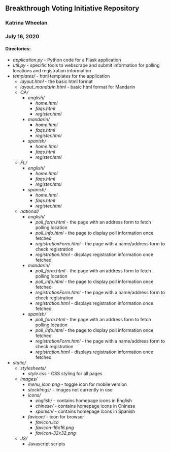 ## Breakthrough Voting Initiative Repository

### Katrina Wheelan
### July 16, 2020

#### Directories:	
 * *application.py* - Python code for a Flask application
 * *util.py* - specific tools to webscrape and submit information for polling locations and registration information
 * *templates/* - html templates for the application
   * *layout.html* - the basic html format
   * *layout_mandarin.html* - basic html format for Mandarin
   * *CA/*
     * *english/*
       * *home.html*
       * *faqs.html*
       * *register.html*
     * *mandarin/*
       * *home.html*
       * *faqs.html*
       * *register.html*
     * *spanish/*
       * *home.html*
       * *faqs.html*
       * *register.html*
   * *FL/*
     * *english/*
       * *home.html*
       * *faqs.html*
       * *register.html*
     * *spanish/*
       * *home.html*
       * *faqs.html*
       * *register.html*
   * *national/*
      * *english/*
        * *poll_form.html* - the page with an address form to fetch polling location
        * *poll_info.html* - the page to display poll information once fetched
        * *registrationForm.html* - the page with a name/address form to check registration
        * *registration.html* - displays registration information once fetched
      * *mandarin/*
        * *poll_form.html* - the page with an address form to fetch polling location
        * *poll_info.html* - the page to display poll information once fetched
        * *registrationForm.html* - the page with a name/address form to check registration
        * *registration.html* - displays registration information once fetched
      * *spanish/*
        * *poll_form.html* - the page with an address form to fetch polling location
        * *poll_info.html* - the page to display poll information once fetched
        * *registrationForm.html* - the page with a name/address form to check registration
        * *registration.html* - displays registration information once fetched
 * *static/*
   * *stylesheets/*
     * *style.css* - CSS styling for all pages
   * *images/*
     * *menu_icon.png* - toggle icon for mobile version
     * *stockImgs/* - images not currently in use
     * *icons/*
       * *english/* - contains homepage icons in English
       * *chinese/* - contains homepage icons in Chinese
       * *spanish/* - contains homepage icons in Spanish
     * *favicon/* - icon for browser
       * *favicon.ico*
       * *favicon-16x16.png*
       * *favicon-32x32.png*
   * *JS/*
     * Javascript scripts

